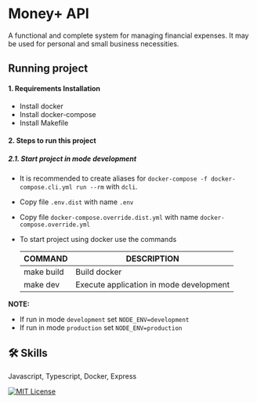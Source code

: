 
# Money+ API

A functional and complete system for managing financial expenses. It may be used for personal and small business necessities.


## Running project

#### 1. Requirements Installation

* Install docker
* Install docker-compose
* Install Makefile

#### 2.  Steps to run this project

##### 2.1. Start project in mode development

* It is recommended to create aliases for `docker-compose -f docker-compose.cli.yml run --rm` with `dcli`.
* Copy file `.env.dist` with name `.env`
* Copy file `docker-compose.override.dist.yml` with name `docker-compose.override.yml`

* To start project using docker use the commands

  | COMMAND | DESCRIPTION |
  | ---  | --- |
  | make build  | Build docker |
  | make dev  | Execute application in mode development |

**NOTE:**
* If run in mode `development` set `NODE_ENV=development`
* If run in mode `production` set `NODE_ENV=production`


## 🛠 Skills
Javascript, Typescript, Docker, Express


[![MIT License](https://img.shields.io/badge/License-MIT-green.svg)](https://choosealicense.com/licenses/mit/)



